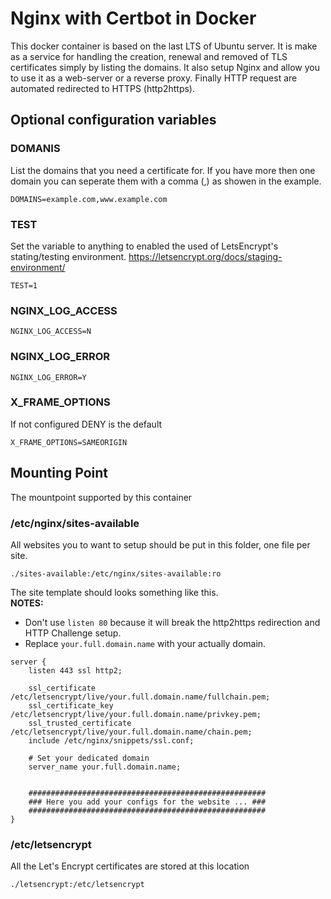 # Nginx with Certbot in Docker
This docker container is based on the last LTS of Ubuntu server. It is make as a service for handling the creation, renewal and removed of TLS certificates simply by listing the domains. It also setup Nginx and allow you to use it as a web-server or a reverse proxy. Finally HTTP request are automated redirected to HTTPS (http2https).

## Optional configuration variables
### DOMANIS
List the domains that you need a certificate for. If you have more then one domain you can seperate them with a comma (,) as showen in the example.
```
DOMAINS=example.com,www.example.com
```

### TEST
Set the variable to anything to enabled the used of LetsEncrypt's stating/testing environment.
https://letsencrypt.org/docs/staging-environment/
```
TEST=1
```

### NGINX_LOG_ACCESS
```
NGINX_LOG_ACCESS=N
```

### NGINX_LOG_ERROR
```
NGINX_LOG_ERROR=Y
```

### X_FRAME_OPTIONS
If not configured DENY is the default
```
X_FRAME_OPTIONS=SAMEORIGIN
```

## Mounting Point
The mountpoint supported by this container

### /etc/nginx/sites-available
All websites you to want to setup should be put in this folder, one file per site.
```
./sites-available:/etc/nginx/sites-available:ro
```
The site template should looks something like this.  
**NOTES:**  
- Don't use `listen 80` because it will break the http2https redirection and HTTP Challenge setup.
- Replace `your.full.domain.name` with your actually domain.
```
server {
    listen 443 ssl http2;
    
    ssl_certificate         /etc/letsencrypt/live/your.full.domain.name/fullchain.pem;
    ssl_certificate_key     /etc/letsencrypt/live/your.full.domain.name/privkey.pem;
    ssl_trusted_certificate /etc/letsencrypt/live/your.full.domain.name/chain.pem;
    include /etc/nginx/snippets/ssl.conf;
    
    # Set your dedicated domain
    server_name your.full.domain.name;


    #####################################################
    ### Here you add your configs for the website ... ###
    #####################################################
}
```


### /etc/letsencrypt
All the Let's Encrypt certificates are stored at this location
```
./letsencrypt:/etc/letsencrypt
```
